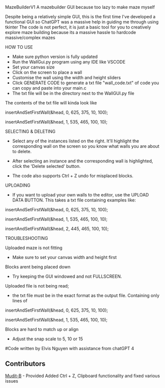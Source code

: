 MazeBuilderV1
A mazebuilder GUI because too lazy to make maze myself

Despite being a relatively simple GUI, this is the first time I've developed a functional GUI so ChatGPT was a massive help in guiding me through using tkinter
The code is not perfect, it is just a basic tool for you to creatively explore maze building because its a massive hassle to hardcode massive/complex mazes

HOW TO USE
- Make sure python version is fully updated
- Run the WallGui.py program using any IDE like VSCODE
- Set your canvas size
- Click on the screen to place a wall
- Customise the wall using the width and height sliders
- Click GENERATE CODE to generate a txt file "wall_code.txt" of code you can copy and paste into your main.c
- The txt file will be in the directory next to the WallGUI.py file

The contents of the txt file will kinda look like 

insertAndSetFirstWall(&head, 0, 625, 375, 10, 100);

insertAndSetFirstWall(&head, 1, 535, 465, 100, 10);

SELECTING & DELETING
- Select any of the instances listed on the right. It'll highlight the corresponding wall on the screen so you know what walls you are about to delete. 
- After selecting an instance and the corresponding wall is highlighted, click the 'Delete selected' button.

- The code also supports Ctrl + Z undo for misplaced blocks. 

UPLOADING
- If you want to upload your own walls to the editor, use the UPLOAD DATA BUTTON. This takes a txt file containing examples like:

insertAndSetFirstWall(&head, 0, 625, 375, 10, 100);

insertAndSetFirstWall(&head, 1, 535, 465, 100, 10);

insertAndSetFirstWall(&head, 2, 445, 465, 100, 10);

TROUBLESHOOTING

Uploaded maze is not fitting 
- Make sure to set your canvas width and height first 

Blocks arent being placed down 
- Try keeping the GUI windowed and not FULLSCREEN. 

Uploaded file is not being read; 
- the txt file must be in the exact format as the output file. Containing only lines of

insertAndSetFirstWall(&head, 0, 625, 375, 10, 100);

insertAndSetFirstWall(&head, 1, 535, 465, 100, 10);

Blocks are hard to match up or align
- Adjust the snap scale to 5, 10 or 15


#Code written by Elvis Nguyen with assistance from chatGPT 4

## Contributors
[Mudit-B](https://github.com/Mudit-B) - Provided Added Ctrl + Z, Clipboard functionality and fixed various issues

